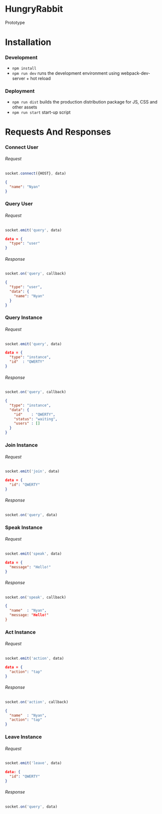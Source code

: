 # HungryRabbit

Prototype

# Installation

### Development

* `npm install`
* `npm run dev` runs the development environment using webpack-dev-server + hot reload

### Deployment

* `npm run dist` builds the production distribution package for JS, CSS and other assets
* `npm run start` start-up script

# Requests And Responses


### Connect User

###### Request
```js
socket.connect({HOST}, data)
```
```json
{
  "name": "Nyan"
}
```

### Query User

###### Request
```js
socket.emit('query', data)
```
```json
data = {
  "type": "user"
}
```
###### Response
```js
socket.on('query', callback)
```
```json
{
  "type": "user",
  "data": {
    "name": "Nyan"
  }
}
```

### Query Instance
###### Request
```js
socket.emit('query', data)
```
```json
data = {
  "type": "instance",
  "id"  : "QWERTY"
}
```
###### Response
```js
socket.on('query', callback)
```
```json
{
  "type": "instance",
  "data": {
    "id"    : "QWERTY",
    "status": "waiting",
    "users" : []
  }
}
```

### Join Instance
###### Request
```js
socket.emit('join', data)
```
```json
data = {
  "id": "QWERTY"
}
```
###### Response
```js
socket.on('query', data)
```

### Speak Instance
###### Request
```js
socket.emit('speak', data)
```
```json
data = {
  "message": "Hello!"
}
```
###### Response
```js
socket.on('speak', callback)
```
```json
{
  "name"  : "Nyan",
  "message: "Hello!"
}
```

### Act Instance
###### Request
```js
socket.emit('action', data)
```
```json
data = {
  "action": "tap"
}
```
###### Response
```js
socket.on('action', callback)
```
```json
{
  "name"  : "Nyan",
  "action": "tap"
}
```

### Leave Instance
###### Request
```js
socket.emit('leave', data)
```
```json
data: {
  "id": "QWERTY"
}
```
###### Response
```js
socket.on('query', data)
```